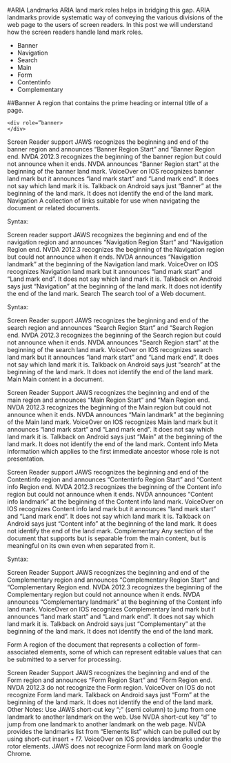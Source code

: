 #ARIA Landmarks
ARIA land mark roles helps in bridging this gap. ARIA landmarks provide systematic way of conveying the various divisions of the web page to the users of screen readers. In this post we will understand how the screen readers handle land mark roles.

* Banner
* Navigation
* Search
* Main
* Form
* Contentinfo
* Complementary




##Banner
A region that contains the prime heading or internal title of a page.

````
<div role=”banner>
</div>
````

Screen Reader support
JAWS recognizes the beginning and end of the banner region and announces “Banner Region Start” and “Banner Region end.
NVDA 2012.3 recognizes the beginning of the banner region but could not announce when it ends. NVDA announces “Banner Region start” at the beginning of the banner land mark.
VoiceOver on IOS recognizes banner land mark but it announces “land mark start” and “Land mark end”. It does not say which land mark it is.
Talkback on Android says just “Banner” at the beginning of the land mark. It does not identify the end of the land mark.
Navigation
A collection of links suitable for use when navigating the document or related documents.

Syntax:
<div role=”navigation”>
</div>

Screen reader support
JAWS recognizes the beginning and end of the navigation region and announces “Navigation Region Start” and “Navigation Region end.
NVDA 2012.3 recognizes the beginning of the Navigation region but could not announce when it ends. NVDA announces “Navigation landmark” at the beginning of the Navigation land mark.
VoiceOver on IOS recognizes Navigation land mark but it announces “land mark start” and “Land mark end”. It does not say which land mark it is.
Talkback on Android says just “Navigation” at the beginning of the land mark. It does not identify the end of the land mark.
Search
The search tool of a Web document.

Syntax:
<div role=”search”>
</div>

Screen Reader support
JAWS recognizes the beginning and end of the search region and announces “Search Region Start” and “Search Region end.
NVDA 2012.3 recognizes the beginning of the Search region but could not announce when it ends. NVDA announces “Search Region start” at the beginning of the search land mark.
VoiceOver on IOS recognizes search land mark but it announces “land mark start” and “Land mark end”. It does not say which land mark it is.
Talkback on Android says just “search” at the beginning of the land mark. It does not identify the end of the land mark.
Main
Main content in a document.

<div role=”main”>
</div>

Screen Reader Support
JAWS recognizes the beginning and end of the main region and announces “Main Region Start” and “Main Region end.
NVDA 2012.3 recognizes the beginning of the Main region but could not announce when it ends. NVDA announces “Main landmark” at the beginning of the Main land mark.
VoiceOver on IOS recognizes Main land mark but it announces “land mark start” and “Land mark end”. It does not say which land mark it is.
Talkback on Android says just “Main” at the beginning of the land mark. It does not identify the end of the land mark.
Content info
Meta information which applies to the first immediate ancestor whose role is not presentation.

<div role=”contentinfo”>
</div>

Screen Reader support
JAWS recognizes the beginning and end of the Contentinfo region and announces “Contentinfo Region Start” and “Content info Region end.
NVDA 2012.3 recognizes the beginning of the Content info region but could not announce when it ends. NVDA announces “Content info landmark” at the beginning of the Content info land mark.
VoiceOver on IOS recognizes Content info land mark but it announces “land mark start” and “Land mark end”. It does not say which land mark it is.
Talkback on Android says just “Content info” at the beginning of the land mark. It does not identify the end of the land mark.
Complementary
Any section of the document that supports but is separable from the main content, but is meaningful on its own even when separated from it.

Syntax:
<div role=”complementary”>
</div>

Screen Reader Support
JAWS recognizes the beginning and end of the Complementary region and announces “Complementary Region Start” and “Complementary Region end.
NVDA 2012.3 recognizes the beginning of the Complementary region but could not announce when it ends. NVDA announces “Complementary landmark” at the beginning of the Content info land mark.
VoiceOver on IOS recognizes Complementary land mark but it announces “land mark start” and “Land mark end”. It does not say which land mark it is.
Talkback on Android says just “Complementary” at the beginning of the land mark. It does not identify the end of the land mark.

Form
A region of the document that represents a collection of form-associated elements, some of which can represent editable values that can be submitted to a server for processing.

<div role=”form”>
</div>

Screen Reader Support
JAWS recognizes the beginning and end of the Form region and announces “Form Region Start” and “Form Region end.
NVDA 2012.3 do not recognize the Form region.
VoiceOver on IOS do not recognize Form land mark.
Talkback on Android says just “Form” at the beginning of the land mark. It does not identify the end of the land mark.
Other Notes:
Use JAWS short-cut key “;” (semi column) to jump from one landmark to another landmark on the web.
Use NVDA short-cut key “d” to jump from one landmark to another landmark on the web page.
NVDA provides the landmarks list from “Elements list” which can be pulled out by using short-cut insert + f7.
VoiceOver on IOS provides landmarks under the rotor elements.
JAWS does not recognize Form land mark on Google Chrome.
